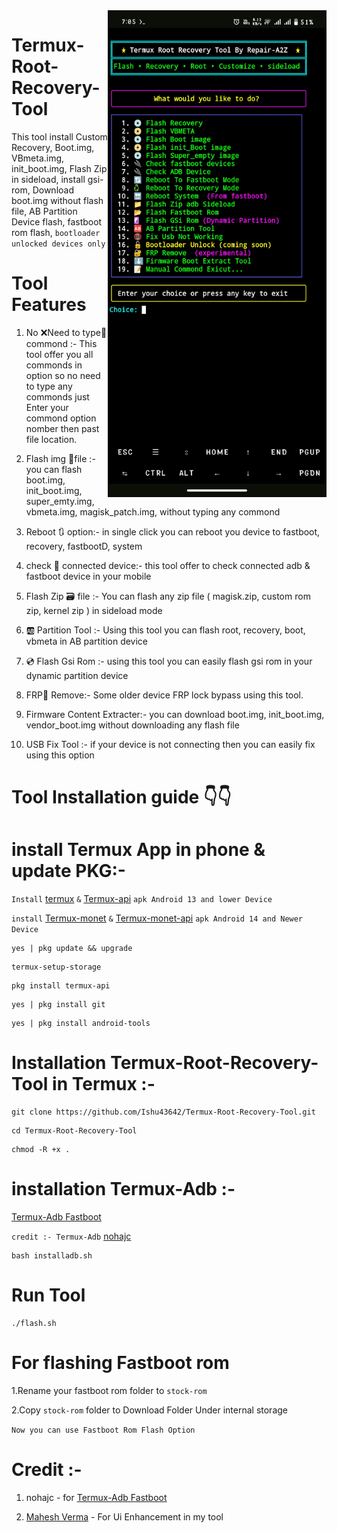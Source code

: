 <img align="right" src="TRRT1.jpg" width="350" alt="Termux Root Recovery Tool">

# Termux-Root-Recovery-Tool
This tool install Custom Recovery, Boot.img, VBmeta.img, init_boot.img, Flash Zip in sideload, install gsi-rom, Download boot.img without flash file, AB Partition Device flash, fastboot rom flash, ```bootloader unlocked devices only```


# Tool Features

1. No ❌Need to type📝 commond :- This tool offer you all commonds in option so no need to type any commonds just Enter your commond option nomber then past file location.

2. Flash img 📀file :- you can flash boot.img, init_boot.img, super_emty.img, vbmeta.img, magisk_patch.img, without typing any commond 

3. Reboot 🔃 option:- in single click you can reboot you device to fastboot, recovery, fastbootD, system

4. check 🔌 connected device:- this tool offer to check connected adb & fastboot device in your mobile

5. Flash Zip 🗃️ file :- You can flash any zip file ( magisk.zip, custom rom zip, kernel zip ) in sideload mode

6. 🆎 Partition Tool :- Using this tool you can flash root, recovery, boot, vbmeta in AB partition device 

7. 💿 Flash Gsi Rom :- using this tool you can easily flash gsi rom in your dynamic partition device 

8. FRP🔐 Remove:- Some older device FRP lock bypass using this tool.

9. Firmware Content Extracter:- you can download boot.img, init_boot.img, vendor_boot.img without downloading any flash file

10. USB Fix Tool :- if your device is not connecting then you can easily fix using this option 



# Tool Installation guide 👇👇

# install Termux App in phone & update PKG:- 

```Install``` [termux](https://f-droid.org/repo/com.termux_1022.apk) ```&``` [Termux-api](https://f-droid.org/repo/com.termux.api_1001.apk) ```apk Android 13 and lower Device```

```install``` [Termux-monet](https://github.com/Termux-Monet/termux-monet/releases/download/v0.119.0-b1-36/termux-app_v0.119.0-b1-36+apt-android-7-github-debug_universal.apk) ```&``` [Termux-monet-api](https://github.com/Termux-Monet/termux-api/releases/download/v0.50.1-5/termux-api_v0.50.1-5+github-debug.apk) ```apk Android 14 and Newer Device```

```console
yes | pkg update && upgrade
```
```console
termux-setup-storage
```
```console
pkg install termux-api
```
```console
yes | pkg install git
```
```console
yes | pkg install android-tools
```

# Installation Termux-Root-Recovery-Tool in Termux :-

```console
git clone https://github.com/Ishu43642/Termux-Root-Recovery-Tool.git
```

```console
cd Termux-Root-Recovery-Tool
```
```console
chmod -R +x .
```
# installation Termux-Adb :-
[Termux-Adb Fastboot](https://github.com/nohajc/termux-adb) 

```credit :- Termux-Adb``` [nohajc](https://github.com/nohajc)

```console
bash installadb.sh
```

# Run Tool 

```console
./flash.sh
```

# For flashing Fastboot rom
1.Rename your fastboot rom folder to  ```stock-rom```

2.Copy ```stock-rom``` folder to  Download Folder Under internal storage 

 ```Now you can use Fastboot Rom Flash Option```

 # Credit :-
1. nohajc - for [Termux-Adb Fastboot](https://github.com/nohajc/termux-adb)

2. [Mahesh Verma](https://github.com/MaheshTechnicals) - For Ui Enhancement in my tool
